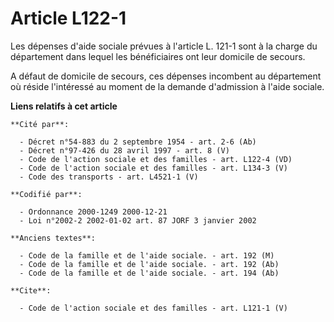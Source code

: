 # Article L122-1

Les dépenses d'aide sociale prévues à l'article L. 121-1 sont à la charge du département dans lequel les bénéficiaires ont
leur domicile de secours. 

A défaut de domicile de secours, ces dépenses incombent au département où réside l'intéressé au moment de la demande
d'admission à l'aide sociale.

**Liens relatifs à cet article**

	**Cité par**:

	  - Décret n°54-883 du 2 septembre 1954 - art. 2-6 (Ab)
	  - Décret n°97-426 du 28 avril 1997 - art. 8 (V)
	  - Code de l'action sociale et des familles - art. L122-4 (VD)
	  - Code de l'action sociale et des familles - art. L134-3 (V)
	  - Code des transports - art. L4521-1 (V)

	**Codifié par**:

	  - Ordonnance 2000-1249 2000-12-21
	  - Loi n°2002-2 2002-01-02 art. 87 JORF 3 janvier 2002

	**Anciens textes**:

	  - Code de la famille et de l'aide sociale. - art. 192 (M)
	  - Code de la famille et de l'aide sociale. - art. 192 (Ab)
	  - Code de la famille et de l'aide sociale. - art. 194 (Ab)

	**Cite**:

	  - Code de l'action sociale et des familles - art. L121-1 (V)
